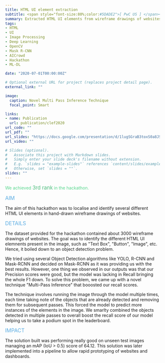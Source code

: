 ```yaml
---
title: HTML UI element extraction
subtitle: <span style="font-size:80%;color:#5DADE2">[ PwC US ] </span><span style="font-size:80%">Prasang Gupta, <a href="https://www.linkedin.com/in/swayambodha-mohapatra-7a7a22110/" target="_blank">Swayambodha Mohapatra</a></span>
summary: Extracted HTML UI elements from wireframe drawings of websites ideating novel multi-pass inference technique to boost recall. <span style="color:#5DADE2;font-style:bold;font-size:120%">Achieved 3rd rank in the hackathon</span>.
tags:
- HTML
- UI
- Image Processing
- Deep Learning
- OpenCV
- Mask R-CNN
- AICrowd
- Hackathon
- ML-DL

date: "2020-07-01T00:00:00Z"

# Optional external URL for project (replaces project detail page).
external_link: ""

image:
  caption: Novel Multi Pass Inference Technique
  focal_point: Smart

links:
- name: Publication
  url: publication/clef2020
url_code: ""
url_pdf: ""
url_slides: "https://docs.google.com/presentation/d/1lugSGraB3toxS0a8JSdKNWV1rhPSED0R"
url_video: ""

# Slides (optional).
#   Associate this project with Markdown slides.
#   Simply enter your slide deck's filename without extension.
#   E.g. `slides = "example-slides"` references `content/slides/example-slides.md`.
#   Otherwise, set `slides = ""`.
slides: ""
---
```


<span style="color:#58D68D">We achieved</span> <span style="color:#52BE80;font-style:bold;font-size:120%">3rd rank</span> <span style="color:#58D68D">in the hackathon.</span>

<span style="color:#5DADE2;font-style:bold;font-size:120%">AIM</span>

The aim of this hackathon was to localise and identify several different HTML UI elements in hand-drawn wireframe drawings of websites.

<span style="color:#5DADE2;font-style:bold;font-size:120%">DETAILS</span>

The dataset provided for the hackathon contained about 3000 wireframe drawings of websites. The goal was to identify the different HTML UI elemnents present in the image, such as "Text Box", "Button", "Image", etc. Hence, it boiled down to an object detection problem.

We tried using several Object Detection algorithms like YOLO, R-CNN and Mask-RCNN and decided on Mask-RCNN as it was providing us with the best results. However, one thing we observed in our outputs was that our Precision scores were good, but the model was lacking in Recall bringing the whole F1 down. To solve this problem, we came up with a novel technique "Multi-Pass Inference" that booosted our recall scores.

The technique involves running the image through the model multiple times, each time taking note of the objects that are already detected and removing them for subsequent passes. This forced the model to predict more instances of the elements in the image. We smarlty combined the objects detected in multiple passes to overall boost the recall score of our model helping us to take a podium spot in the leaderboard.

<span style="color:#5DADE2;font-style:bold;font-size:120%">IMPACT</span>

The solution built was performing really good on unseen test images managing an mAP (IoU > 0.5) score of 64.12. This solution was later implemented into a pipeline to allow rapid prototyping of websites and dashboards.